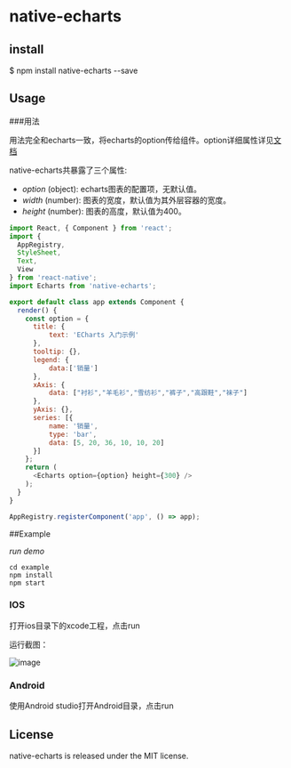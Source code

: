 # native-echarts

## install

$ npm install native-echarts --save

## Usage

###用法

用法完全和echarts一致，将echarts的option传给组件。option详细属性详见[文档](http://echarts.baidu.com/option.html#title)

native-echarts共暴露了三个属性:

* *option* (object): echarts图表的配置项，无默认值。 
* *width* (number): 图表的宽度，默认值为其外层容器的宽度。 
* *height* (number): 图表的高度，默认值为400。 


```js
import React, { Component } from 'react';
import {
  AppRegistry,
  StyleSheet,
  Text,
  View
} from 'react-native';
import Echarts from 'native-echarts';

export default class app extends Component {
  render() {
    const option = {
      title: {
          text: 'ECharts 入门示例'
      },
      tooltip: {},
      legend: {
          data:['销量']
      },
      xAxis: {
          data: ["衬衫","羊毛衫","雪纺衫","裤子","高跟鞋","袜子"]
      },
      yAxis: {},
      series: [{
          name: '销量',
          type: 'bar',
          data: [5, 20, 36, 10, 10, 20]
      }]
    };
    return (
      <Echarts option={option} height={300} />
    );
  }
}

AppRegistry.registerComponent('app', () => app);

```



##Example

*run demo*

```
cd example
npm install
npm start
```

### IOS

打开ios目录下的xcode工程，点击run

运行截图：

![image](https://github.com/somonus/react-native-echarts/blob/master/example/demo.png)

### Android

使用Android studio打开Android目录，点击run

## License

native-echarts is released under the MIT license.
